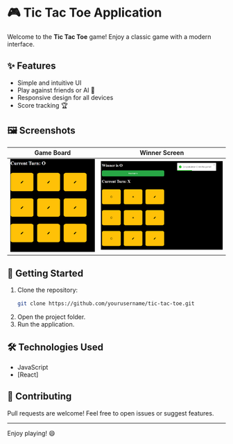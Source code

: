 # 🎮 Tic Tac Toe Application

Welcome to the **Tic Tac Toe** game! Enjoy a classic game with a modern interface.

## ✨ Features

- Simple and intuitive UI
- Play against friends or AI 🤖
- Responsive design for all devices
- Score tracking 🏆

## 🖼️ Screenshots

| Game Board | Winner Screen |
|------------|--------------|
| ![Game Board](screenshots/img.jpg) | ![Winner Screen](screenshots/imag.jpg) |

## 🚀 Getting Started

1. Clone the repository:
    ```bash
    git clone https://github.com/yourusername/tic-tac-toe.git
    ```
2. Open the project folder.
3. Run the application.

## 🛠️ Technologies Used

-  JavaScript 
- [React]

## 🤝 Contributing

Pull requests are welcome! Feel free to open issues or suggest features.


---
Enjoy playing! 😄